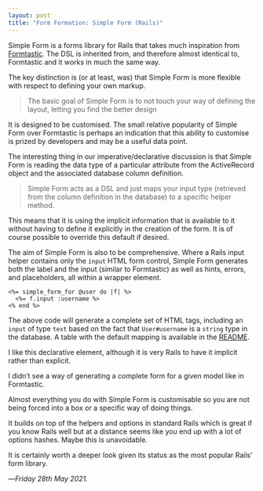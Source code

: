 ```yaml
---
layout: post
title: "Form Formation: Simple Form (Rails)"
---
```


Simple Form is a forms library for Rails that takes much inspiration from [Formtastic][ft]. The DSL is inherited from, and therefore almost identical to, Formtastic and it works in much the same way.

The key distinction is (or at least, was) that Simple Form is more flexible with respect to defining your own markup.

> The basic goal of Simple Form is to not touch your way of defining the layout, letting you find the better design 

It is designed to be customised. The small relative popularity of Simple Form over Formtastic is perhaps an indication that this ability to customise is prized by developers and may be a useful data point.

The interesting thing in our imperative/declarative discussion is that Simple Form is reading the data type of a particular attribute from the ActiveRecord object and the associated database column definition.

> Simple Form acts as a DSL and just maps your input type (retrieved from the column definition in the database) to a specific helper method.

This means that it is using the implicit information that is available to it without having to define it explicitly in the creation of the form. It is of course possible to override this default if desired.

The aim of Simple Form is also to be comprehensive. Where a Rails input helper contains only the `input` HTML form control, Simple Form generates both the label and the input (similar to Formtastic) as well as hints, errors, and placeholders, all within a wrapper element.

```
<%= simple_form_for @user do |f| %>
  <%= f.input :username %>
<% end %>
```

The above code will generate a complete set of HTML tags, including an `input` of type `text` based on the fact that `User#username` is a `string` type in the database. A table with the default mapping is available in the [README][map].

I like this declarative element, although it is very Rails to have it implicit rather than explicit. 

I didn’t see a way of generating a complete form for a given model like in Formtastic.

Almost everything you do with Simple Form is customisable so you are not being forced into a box or a specific way of doing things.

It builds on top of the helpers and options in standard Rails which is great if you know Rails well but at a distance seems like you end up with a lot of options hashes. Maybe this is unavoidable.

It is certainly worth a deeper look given its status as the most popular Rails’ form library.

—*Friday 28th May 2021.*

[ft]: https://www.crossingtheruby.com/2021/05/27/form-formation-formtastic-rails.html
[map]: https://github.com/heartcombo/simple_form#available-input-types-and-defaults-for-each-column-type
